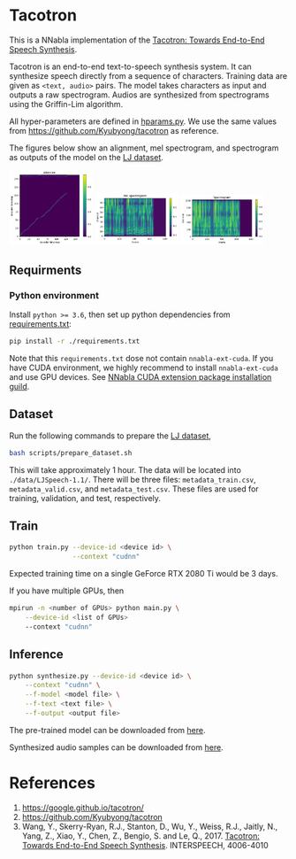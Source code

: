 # Tacotron

This is a NNabla implementation of the [Tacotron: Towards End-to-End Speech Synthesis](https://arxiv.org/abs/1703.10135).

Tacotron is an end-to-end text-to-speech synthesis system. It can synthesize speech directly from a sequence of characters. Training data are given as `<text, audio>` pairs. The model takes characters as input and outputs a raw spectrogram. Audios are synthesized from spectrograms using the Griffin-Lim algorithm.

All hyper-parameters are defined in [hparams.py](./hparams.py). We use the same values from https://github.com/Kyubyong/tacotron as reference.


The figures below show an alignment, mel spectrogram, and spectrogram as outputs of the model on the [LJ dataset](https://keithito.com/LJ-Speech-Dataset/).

<img src="./images/o_att.png" width=30% height=30% > <img src="./images/o_mel.png" width=30% height=30% > <img src="./images/o_mag.png" width=30% height=30% >



## Requirments
### Python environment
Install `python >= 3.6`, then set up python dependencies from [requirements.txt](./requirements.txt):

```bash
pip install -r ./requirements.txt
```
Note that this `requirements.txt` dose not contain `nnabla-ext-cuda`.
If you have CUDA environment, we highly recommend to install `nnabla-ext-cuda` and use GPU devices.
See [NNabla CUDA extension package installation guild](https://nnabla.readthedocs.io/en/latest/python/pip_installation_cuda.html).

## Dataset
Run the following commands to prepare the [LJ dataset](https://keithito.com/LJ-Speech-Dataset/),
```bash
bash scripts/prepare_dataset.sh
```
This will take approximately 1 hour. The data will be located into `./data/LJSpeech-1.1/`. There will be three files: `metadata_train.csv`, `metadata_valid.csv`, and `metadata_test.csv`. These files are used for training, validation, and test, respectively.

## Train
```bash
python train.py --device-id <device id> \
                --context "cudnn"
```
Expected training time on a single GeForce RTX 2080 Ti would be 3 days.

If you have multiple GPUs, then 
```bash
mpirun -n <number of GPUs> python main.py \
    --device-id <list of GPUs>
    --context "cudnn"
```
## Inference
```bash
python synthesize.py --device-id <device id> \
    --context "cudnn" \
    --f-model <model file> \
    --f-text <text file> \
    --f-output <output file>
```

The pre-trained model can be downloaded from [here](https://nnabla.org/pretrained-models/nnabla-examples/speech-synthesis/TTS/tacotron/model.h5).

Synthesized audio samples can be downloaded from [here](https://nnabla.org/pretrained-models/nnabla-examples/speech-synthesis/TTS/tacotron/samples.7z).

# References

1. https://google.github.io/tacotron/
2. https://github.com/Kyubyong/tacotron
3. Wang, Y., Skerry-Ryan, R.J., Stanton, D., Wu, Y., Weiss, R.J., Jaitly, N., Yang, Z., Xiao, Y., Chen, Z., Bengio, S. and Le, Q., 2017. [Tacotron: Towards End-to-End Speech Synthesis](https://arxiv.org/abs/1703.10135). INTERSPEECH, 4006-4010